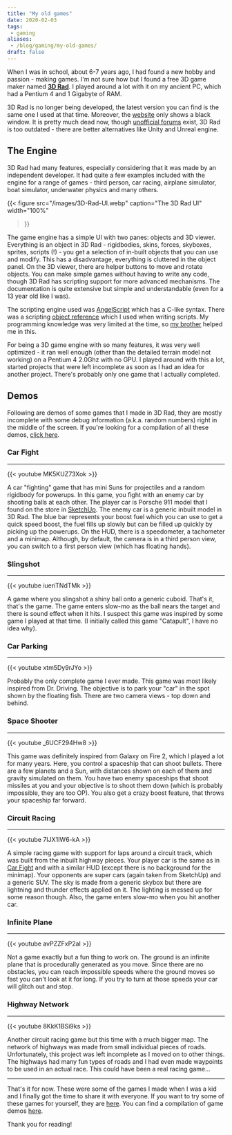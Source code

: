 ```yaml
---
title: "My old games"
date: 2020-02-03
tags:
 - gaming
aliases:
 - /blog/gaming/my-old-games/
draft: false
---
```


When I was in school, about 6-7 years ago, I had found a new hobby and passion - making games.
I'm not sure how but I found a free 3D game maker named [**3D Rad**](http://web.archive.org/web/20150514120532/http://www.3drad.com/).
I played around a lot with it on my ancient PC, which had a Pentium 4 and 1 Gigabyte of RAM.

<!--more-->

3D Rad is no longer being developed,
the latest version you can find is the same one I used at that time. Moreover, the [website](http://www.3drad.com/) only shows a
black window. It is pretty much dead now, though [unofficial forums](http://3drad.org/) exist, 3D Rad is too outdated - there are
better alternatives like Unity and Unreal engine.

## The Engine

3D Rad had many features, especially considering that it was made by an independent developer. It had quite a few examples
included with the engine for a range of games - third person, car racing, airplane simulator, boat simulator, underwater physics
and many others.

{{< figure
    src="/images/3D-Rad-UI.webp"
    caption="The 3D Rad UI"
    width="100%"
>}}

The game engine has a simple UI with two panes: objects and 3D viewer. Everything is an object in 3D Rad - rigidbodies, skins, forces,
skyboxes, sprites, scripts (!) - you get a selection of in-built objects that you can use and modify. This has a disadvantage, everything
is cluttered in the object panel. On the 3D viewer, there are helper buttons to move and rotate objects. You can make simple games
without having to write any code, though 3D Rad has scripting support for more advanced mechanisms. The documentation is quite
extensive but simple and understandable (even for a 13 year old like I was).

The scripting engine used was [AngelScript](https://www.angelcode.com/angelscript/) which has a C-like syntax. There was a scripting
[object reference](http://web.archive.org/web/20150508094348/http://3drad.com/Script_reference.htm) which I used when writing scripts.
My programming knowledge was very limited at the time, so [my brother](https://github.com/shreyash14s/) helped me in this.

For being a 3D game engine with so many features, it was very well optimized - it ran well enough (other than the detailed terrain
model not working) on a Pentium 4 2.0Ghz with no GPU. I played around with this a lot, started projects that were left incomplete
as soon as I had an idea for another project. There's probably only one game that I actually completed.

## Demos

Following are demos of some games that I made in 3D Rad, they are mostly incomplete with some debug information (a.k.a. random numbers)
right in the middle of the screen. If you're looking for a compilation of all these demos, [click here](https://youtu.be/IS7qfSnrNOI).

### Car Fight

---

{{< youtube MK5KUZ73Xok >}}

A car "fighting" game that has mini Suns for projectiles and a random rigidbody for powerups. In this game, you fight with an enemy
car by shooting balls at each other. The player car is Porsche 911 model that I found on the store in [SketchUp](https://www.sketchup.com/).
The enemy car is a generic inbuilt model in 3D Rad. The blue bar represents your boost fuel which you can use to get a quick speed
boost, the fuel fills up slowly but can be filled up quickly by picking up the powerups. On the HUD, there is a speedometer, a
tachometer and a minimap. Although, by default, the camera is in a third person view, you can switch to a first person view (which
has floating hands).

### Slingshot

---

{{< youtube iueriTNdTMk >}}

A game where you slingshot a shiny ball onto a generic cuboid. That's it, that's the game. The game enters slow-mo as the ball nears
the target and there is sound effect when it hits. I suspect this game was inspired by some game I played at that time.
(I initially called this game "Catapult", I have no idea why).

### Car Parking

---

{{< youtube xtm5Dy9rJYo >}}

Probably the only complete game I ever made. This game was most likely inspired from Dr. Driving. The objective is to park your "car"
in the spot shown by the floating fish. There are two camera views - top down and behind.

### Space Shooter

---

{{< youtube _6UCF294Hw8 >}}

This game was definitely inspired from Galaxy on Fire 2, which I played a lot for many years. Here, you control a spaceship that can
shoot bullets. There are a few planets and a Sun, with distances shown on each of them and gravity simulated on them. You have two
enemy spaceships that shoot missiles at you and your objective is to shoot them down (which is probably impossible, they are too OP).
You also get a crazy boost feature, that throws your spaceship far forward.

### Circuit Racing

---

{{< youtube 7IJX1IW6-kA >}}

A simple racing game with support for laps around a circuit track, which was built from the inbuilt highway pieces. Your player car
is the same as in [Car Fight](#car-fight) and with a similar HUD (except there is no background for the minimap). Your opponents are
super cars (again taken from SketchUp) and a generic SUV. The sky is made from a generic skybox but there are lightning and thunder
effects applied on it. The lighting is messed up for some reason though. Also, the game enters slow-mo when you hit another car.

### Infinite Plane

---

{{< youtube avPZZFxP2aI >}}

Not a game exactly but a fun thing to work on. The ground is an infinite plane that is procedurally generated as you move. Since
there are no obstacles, you can reach impossible speeds where the ground moves so fast you can't look at it for long. If you try to
turn at those speeds your car will glitch out and stop.

### Highway Network

---

{{< youtube 8KkK1BSi9ks >}}

Another circuit racing game but this time with a much bigger map. The network of highways was made from small individual pieces of
roads. Unfortunately, this project was left incomplete as I moved on to other things. The highways had many fun types of roads and
I had even made waypoints to be used in an actual race. This could have been a real racing game...

---

That's it for now. These were some of the games I made when I was a kid and I finally got the time to share it with everyone. If you
want to try some of these games for yourself, they are [here](https://drive.google.com/open?id=1zUmd5GlxMWcaWKX1ENcqh-kL69DPWBCA).
You can find a compilation of game demos [here](https://youtu.be/IS7qfSnrNOI).

Thank you for reading!
